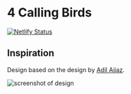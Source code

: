 # 4 Calling Birds 

[![Netlify Status](https://api.netlify.com/api/v1/badges/1b1152e7-a7cd-4d7e-b8ec-a07da54df559/deploy-status)](https://app.netlify.com/sites/4-calling-birds/deploys)

## Inspiration 

Design based on the design by [Adil Aijaz](https://dribbble.com/shots/6234489-2-Dribbble-Invites). 

![screenshot of design](https://cdn.dribbble.com/users/3245544/screenshots/6234489/invitefinal_2x.png)
